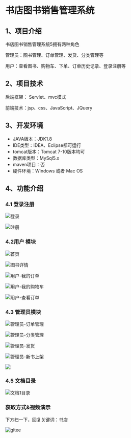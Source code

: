 # 书店图书销售管理系统



## 1、项目介绍

书店图书销售管理系统5拥有两种角色

管理员：图书管理、订单管理、发货、分类管理等

用户：查看图书、购物车、下单、订单历史记录、登录注册等


## 2、项目技术

后端框架： Servlet、mvc模式

前端技术：jsp、css、JavaScript、JQuery

## 3、开发环境

- JAVA版本：JDK1.8
- IDE类型：IDEA、Eclipse都可运行
- tomcat版本：Tomcat 7-10版本均可
- 数据库类型：MySql5.x
- maven项目：否
- 硬件环境：Windows 或者 Mac OS


## 4、功能介绍

### 4.1 登录注册

![登录](https://project-images-1256969109.cos.ap-chongqing.myqcloud.com/Typora-Images/202208141249467.jpg)

![注册](https://project-images-1256969109.cos.ap-chongqing.myqcloud.com/Typora-Images/202208141249332.jpg)

### 4.2用户 模块

![首页](https://project-images-1256969109.cos.ap-chongqing.myqcloud.com/Typora-Images/202208141249333.jpg)

![图书详情](https://project-images-1256969109.cos.ap-chongqing.myqcloud.com/Typora-Images/202208141249639.jpg)

![用户-我的订单](https://project-images-1256969109.cos.ap-chongqing.myqcloud.com/Typora-Images/202208141249060.jpg)

![用户-我的购物车](https://project-images-1256969109.cos.ap-chongqing.myqcloud.com/Typora-Images/202208141249960.jpg)

![用户-查看订单](https://project-images-1256969109.cos.ap-chongqing.myqcloud.com/Typora-Images/202208141250707.jpg)

### 4.3 管理员模块

![管理员-订单管理](https://project-images-1256969109.cos.ap-chongqing.myqcloud.com/Typora-Images/202208141250128.jpg)

![管理员-分类管理](https://project-images-1256969109.cos.ap-chongqing.myqcloud.com/Typora-Images/202208141250496.jpg)

![管理员-发货](https://project-images-1256969109.cos.ap-chongqing.myqcloud.com/Typora-Images/202208141250340.jpg)

![管理员-新书上架](https://project-images-1256969109.cos.ap-chongqing.myqcloud.com/Typora-Images/202208141251462.jpg)



![](https://project-images-1256969109.cos.ap-chongqing.myqcloud.com/Typora-Images/202208141251525.jpeg)

### 4.5 文档目录

![文档1目录](https://project-images-1256969109.cos.ap-chongqing.myqcloud.com/Typora-Images/202208141251811.jpg)
### 获取方式&视频演示

下方扫一下，回复关键词：书店

![gitee](https://project-images-1256969109.cos.ap-chongqing.myqcloud.com/Typora-Images/202309291447341.png)
